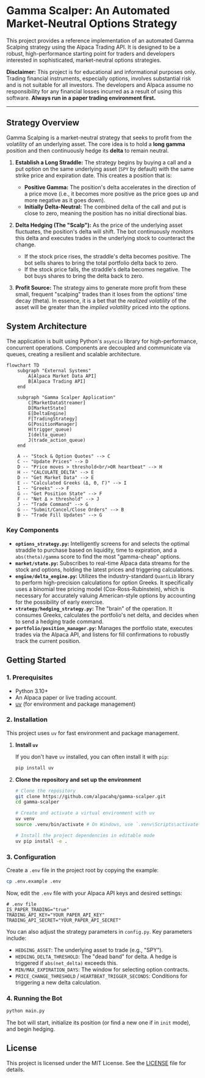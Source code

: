 # Gamma Scalper: An Automated Market-Neutral Options Strategy

This project provides a reference implementation of an automated Gamma Scalping strategy using the Alpaca Trading API. It is designed to be a robust, high-performance starting point for traders and developers interested in sophisticated, market-neutral options strategies.

**Disclaimer:** This project is for educational and informational purposes only. Trading financial instruments, especially options, involves substantial risk and is not suitable for all investors. The developers and Alpaca assume no responsibility for any financial losses incurred as a result of using this software. **Always run in a paper trading environment first.**

---

## Strategy Overview

Gamma Scalping is a market-neutral strategy that seeks to profit from the volatility of an underlying asset. The core idea is to hold a **long gamma** position and then continuously hedge its **delta** to remain neutral.

1.  **Establish a Long Straddle:** The strategy begins by buying a call and a put option on the same underlying asset (`SPY` by default) with the same strike price and expiration date. This creates a position that is:
    *   **Positive Gamma:** The position's delta accelerates in the direction of a price move (i.e., it becomes more positive as the price goes up and more negative as it goes down).
    *   **Initially Delta-Neutral:** The combined delta of the call and put is close to zero, meaning the position has no initial directional bias.

2.  **Delta Hedging (The "Scalp"):** As the price of the underlying asset fluctuates, the position's delta will shift. The bot continuously monitors this delta and executes trades in the underlying stock to counteract the change.
    *   If the stock price rises, the straddle's delta becomes positive. The bot sells shares to bring the total portfolio delta back to zero.
    *   If the stock price falls, the straddle's delta becomes negative. The bot buys shares to bring the delta back to zero.

3.  **Profit Source:** The strategy aims to generate more profit from these small, frequent "scalping" trades than it loses from the options' time decay (theta). In essence, it is a bet that the *realized volatility* of the asset will be greater than the *implied volatility* priced into the options.

## System Architecture

The application is built using Python's `asyncio` library for high-performance, concurrent operations. Components are decoupled and communicate via queues, creating a resilient and scalable architecture.

```mermaid
flowchart TD
    subgraph "External Systems"
        A[Alpaca Market Data API]
        B[Alpaca Trading API]
    end

    subgraph "Gamma Scalper Application"
        C[MarketDataStreamer]
        D[MarketState]
        E[DeltaEngine]
        F[TradingStrategy]
        G[PositionManager]
        H(trigger_queue)
        I(delta_queue)
        J(trade_action_queue)
    end

    A -- "Stock & Option Quotes" --> C
    C -- "Update Prices" --> D
    D -- "Price moves > threshold<br/>OR heartbeat" --> H
    H -- "CALCULATE_DELTA" --> E
    D -- "Get Market Data" --> E
    E -- "Calculated Greeks (Δ, Θ, Γ)" --> I
    I -- "Greeks" --> F
    G -- "Get Position State" --> F
    F -- "Net Δ > threshold" --> J
    J -- "Trade Command" --> G
    G -- "Submit/Cancel/Close Orders" --> B
    B -- "Trade Fill Updates" --> G
```

### Key Components

*   **`options_strategy.py`:** Intelligently screens for and selects the optimal straddle to purchase based on liquidity, time to expiration, and a `abs(theta)/gamma` score to find the most "gamma-cheap" options.
*   **`market/state.py`:** Subscribes to real-time Alpaca data streams for the stock and options, holding the latest prices and triggering calculations.
*   **`engine/delta_engine.py`:** Utilizes the industry-standard `QuantLib` library to perform high-precision calculations for option Greeks. It specifically uses a binomial tree pricing model (Cox-Ross-Rubinstein), which is necessary for accurately valuing American-style options by accounting for the possibility of early exercise.
*   **`strategy/hedging_strategy.py`:** The "brain" of the operation. It consumes Greeks, calculates the portfolio's net delta, and decides when to send a hedging trade command.
*   **`portfolio/position_manager.py`:** Manages the portfolio state, executes trades via the Alpaca API, and listens for fill confirmations to robustly track the current position.

## Getting Started

### 1. Prerequisites
* Python 3.10+
* An Alpaca paper or live trading account.
* [uv](https://github.com/astral-sh/uv) (for environment and package management)

### 2. Installation

This project uses `uv` for fast environment and package management.

1.  **Install `uv`**

    If you don't have `uv` installed, you can often install it with `pip`:
    ```bash
    pip install uv
    ```

2.  **Clone the repository and set up the environment**

    ```bash
    # Clone the repository
    git clone https://github.com/alpacahq/gamma-scalper.git
    cd gamma-scalper

    # Create and activate a virtual environment with uv
    uv venv
    source .venv/bin/activate # On Windows, use `.venv\Scripts\activate`

    # Install the project dependencies in editable mode
    uv pip install -e .
    ```

### 3. Configuration

Create a `.env` file in the project root by copying the example:

```bash
cp .env.example .env
```

Now, edit the `.env` file with your Alpaca API keys and desired settings:

```
# .env file
IS_PAPER_TRADING="true"
TRADING_API_KEY="YOUR_PAPER_API_KEY"
TRADING_API_SECRET="YOUR_PAPER_API_SECRET"
```

You can also adjust the strategy parameters in `config.py`. Key parameters include:
*   `HEDGING_ASSET`: The underlying asset to trade (e.g., "SPY").
*   `HEDGING_DELTA_THRESHOLD`: The "dead band" for delta. A hedge is triggered if `abs(net_delta)` exceeds this.
*   `MIN/MAX_EXPIRATION_DAYS`: The window for selecting option contracts.
*   `PRICE_CHANGE_THRESHOLD` / `HEARTBEAT_TRIGGER_SECONDS`: Conditions for triggering a new delta calculation.

### 4. Running the Bot

```bash
python main.py
```

The bot will start, initialize its position (or find a new one if in `init` mode), and begin hedging.

## License

This project is licensed under the MIT License. See the [LICENSE](LICENSE) file for details. 